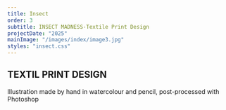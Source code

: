 ```yaml
---
title: Insect
order: 3
subtitle: INSECT MADNESS-Textile Print Design
projectDate: "2025"
mainImage: "/images/index/image3.jpg"
styles: "insect.css"
---
```

<section class="section">
    <div class="details">
        <h1 class="title">TEXTIL PRINT DESIGN</h1>
        <p class="description">Illustration made by hand in watercolour and pencil, post-processed with Photoshop</p>
    </div>
        <div class="images-container">
            <div class="img-container">
                <img src="/images/insect/IM-ESCARABAJO TEXTIL PRINT MOCKUP.jpg" alt="">
            </div>
            <div class="img-container">
                <img src="/images/insect/IM- ESCARABAJO PATTERN 2.png" alt="">
            </div>
        </div>
</section>